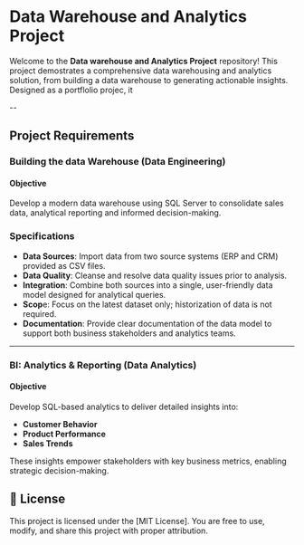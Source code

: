 # Data Warehouse and Analytics Project 

Welcome to the **Data warehouse and Analytics Project** repository!
This project demostrates a comprehensive data warehousing and analytics solution, from building a data warehouse to generating actionable insights. Designed as a portflolio projec, it


--

## Project Requirements

### Building the data Warehouse (Data Engineering)

#### Objective
Develop a modern data warehouse using SQL Server to consolidate  sales data, analytical reporting and informed decision-making.

### Specifications
- **Data Sources**: Import data from two source systems (ERP and CRM) provided as CSV files.
- **Data Quality**: Cleanse and resolve data quality issues prior to analysis.
- **Integration**: Combine both sources into a single, user-friendly data model designed for analytical queries.
- **Scop**e: Focus on the latest dataset only; historization of data is not required.
- **Documentation**: Provide clear documentation of the data model to support both business stakeholders and analytics teams.
 ---

### BI: Analytics & Reporting (Data Analytics)

#### Objective
Develop SQL-based analytics to deliver detailed insights into:
- **Customer Behavior**
- **Product Performance**
- **Sales Trends**

These insights empower stakeholders with key business metrics, enabling strategic decision-making.

## 🔐 License
This project is licensed under the [MIT License]. You are free to use, modify, and share this project with proper attribution.

